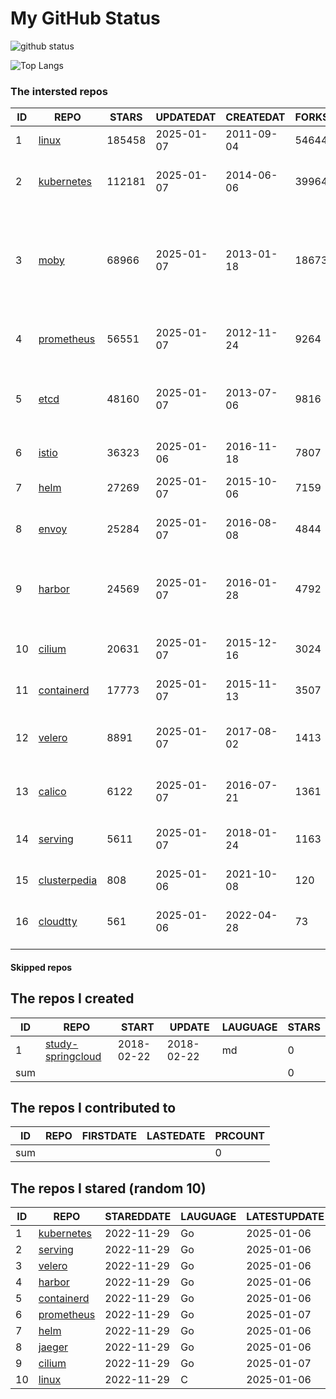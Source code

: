 # My GitHub Status

<img src="https://github-readme-stats-1.yihong0618.vercel.app/api?username=daoqingniu&show_icons=true&&&hide_title=true&count_private=true" alt="github status" />

![Top Langs](https://github-readme-stats-1.yihong0618.vercel.app/api/top-langs/?username=daoqingniu&layout=compact)

<!--START_SECTION:github_repos-->
### The intersted repos
| ID |                              REPO                               | STARS  | UPDATEDAT  | CREATEDAT  | FORKSCOUNT |                                                DESCRIPTIONS                                                |
|----|-----------------------------------------------------------------|--------|------------|------------|------------|------------------------------------------------------------------------------------------------------------|
|  1 | [linux](https://github.com/torvalds/linux)                      | 185458 | 2025-01-07 | 2011-09-04 |      54644 | Linux kernel source tree                                                                                   |
|  2 | [kubernetes](https://github.com/kubernetes/kubernetes)          | 112181 | 2025-01-07 | 2014-06-06 |      39964 | Production-Grade Container Scheduling and Management                                                       |
|  3 | [moby](https://github.com/moby/moby)                            |  68966 | 2025-01-07 | 2013-01-18 |      18673 | The Moby Project - a collaborative project for the container ecosystem to assemble container-based systems |
|  4 | [prometheus](https://github.com/prometheus/prometheus)          |  56551 | 2025-01-07 | 2012-11-24 |       9264 | The Prometheus monitoring system and time series database.                                                 |
|  5 | [etcd](https://github.com/etcd-io/etcd)                         |  48160 | 2025-01-07 | 2013-07-06 |       9816 | Distributed reliable key-value store for the most critical data of a distributed system                    |
|  6 | [istio](https://github.com/istio/istio)                         |  36323 | 2025-01-06 | 2016-11-18 |       7807 | Connect, secure, control, and observe services.                                                            |
|  7 | [helm](https://github.com/helm/helm)                            |  27269 | 2025-01-07 | 2015-10-06 |       7159 | The Kubernetes Package Manager                                                                             |
|  8 | [envoy](https://github.com/envoyproxy/envoy)                    |  25284 | 2025-01-07 | 2016-08-08 |       4844 | Cloud-native high-performance edge/middle/service proxy                                                    |
|  9 | [harbor](https://github.com/goharbor/harbor)                    |  24569 | 2025-01-07 | 2016-01-28 |       4792 | An open source trusted cloud native registry project that stores, signs, and scans content.                |
| 10 | [cilium](https://github.com/cilium/cilium)                      |  20631 | 2025-01-07 | 2015-12-16 |       3024 | eBPF-based Networking, Security, and Observability                                                         |
| 11 | [containerd](https://github.com/containerd/containerd)          |  17773 | 2025-01-07 | 2015-11-13 |       3507 | An open and reliable container runtime                                                                     |
| 12 | [velero](https://github.com/vmware-tanzu/velero)                |   8891 | 2025-01-07 | 2017-08-02 |       1413 | Backup and migrate Kubernetes applications and their persistent volumes                                    |
| 13 | [calico](https://github.com/projectcalico/calico)               |   6122 | 2025-01-07 | 2016-07-21 |       1361 | Cloud native networking and network security                                                               |
| 14 | [serving](https://github.com/knative/serving)                   |   5611 | 2025-01-07 | 2018-01-24 |       1163 | Kubernetes-based, scale-to-zero, request-driven compute                                                    |
| 15 | [clusterpedia](https://github.com/clusterpedia-io/clusterpedia) |    808 | 2025-01-06 | 2021-10-08 |        120 | The Encyclopedia of Kubernetes clusters                                                                    |
| 16 | [cloudtty](https://github.com/cloudtty/cloudtty)                |    561 | 2025-01-06 | 2022-04-28 |         73 | A Friendly Kubernetes CloudShell (Web Terminal) !                                                          |



#### Skipped repos
<!--END_SECTION:github_repos-->

<!--START_SECTION:my_github-->
## The repos I created
| ID  |                                 REPO                                 |   START    |   UPDATE   | LAUGUAGE | STARS |
|-----|----------------------------------------------------------------------|------------|------------|----------|-------|
|   1 | [study-springcloud](https://github.com/daoqingniu/study-springcloud) | 2018-02-22 | 2018-02-22 | md       |     0 |
| sum |                                                                      |            |            |          |     0 |

## The repos I contributed to
| ID  | REPO | FIRSTDATE | LASTEDATE | PRCOUNT |
|-----|------|-----------|-----------|---------|
| sum |      |           |           |       0 |

## The repos I stared (random 10)
| ID |                          REPO                          | STAREDDATE | LAUGUAGE | LATESTUPDATE |
|----|--------------------------------------------------------|------------|----------|--------------|
|  1 | [kubernetes](https://github.com/kubernetes/kubernetes) | 2022-11-29 | Go       | 2025-01-06   |
|  2 | [serving](https://github.com/knative/serving)          | 2022-11-29 | Go       | 2025-01-06   |
|  3 | [velero](https://github.com/vmware-tanzu/velero)       | 2022-11-29 | Go       | 2025-01-06   |
|  4 | [harbor](https://github.com/goharbor/harbor)           | 2022-11-29 | Go       | 2025-01-06   |
|  5 | [containerd](https://github.com/containerd/containerd) | 2022-11-29 | Go       | 2025-01-06   |
|  6 | [prometheus](https://github.com/prometheus/prometheus) | 2022-11-29 | Go       | 2025-01-07   |
|  7 | [helm](https://github.com/helm/helm)                   | 2022-11-29 | Go       | 2025-01-06   |
|  8 | [jaeger](https://github.com/jaegertracing/jaeger)      | 2022-11-29 | Go       | 2025-01-06   |
|  9 | [cilium](https://github.com/cilium/cilium)             | 2022-11-29 | Go       | 2025-01-07   |
| 10 | [linux](https://github.com/torvalds/linux)             | 2022-11-29 | C        | 2025-01-06   |

<!--END_SECTION:my_github-->
